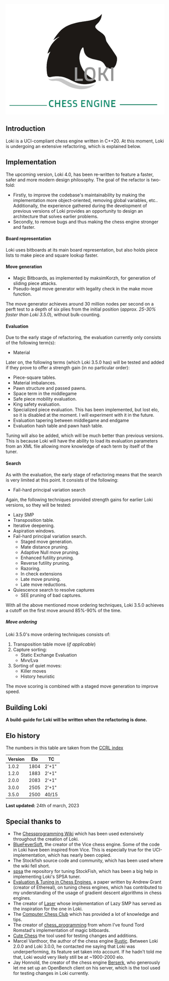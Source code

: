 <p align="center">
    <img src="Logo.png"/>
</p>

## Introduction
Loki is a UCI-compliant chess engine written in C++20. At this moment, Loki is undergoing an extensive refactoring, which is explained below.

## Implementation
The upcoming version, Loki 4.0, has been re-written to feature a faster, safer and more
modern design philosophy. The goal of the refactor is two-fold:
- Firstly, to improve the codebase's maintainability by making the implementation more object-oriented,
removing global variables, etc.. Additionally, the experience gathered during the development of 
previous versions of Loki provides an opportunity to design an architecture that solves earlier problems.
- Secondly, to remove bugs and thus making the chess engine stronger and faster.

#### Board representation
Loki uses bitboards at its main board representation, but also holds piece lists to make
piece and square lookup faster.

#### Move generation
- Magic Bitboards, as implemented by maksimKorzh, for generation of sliding piece attacks.
- Pseudo-legal move generator with legality check in the make move function.

The move generator achieves around 30 million nodes per second on a perft test to a depth of six plies
from the initial position (*approx. 25-30% faster than Loki 3.5.0*), without bulk-counting.

#### Evaluation
Due to the early stage of refactoring, the evaluation currently only consists of the following term(s):
- Material

Later on, the following terms (which Loki 3.5.0 has) will be tested and added if they prove to
offer a strength gain (in no particular order):
- Piece-square tables.
- Material imbalances.
- Pawn structure and passed pawns.
- Space term in the middlegame
- Safe piece mobility evaluation.
- King safety evaluation.
- Specialized piece evaluation. This has been implemented, but lost elo, so it is disabled at the moment. I will experiment with it in the future.
- Evaluation tapering between middlegame and endgame
- Evaluation hash table and pawn hash table.

Tuning will also be added, which will be much better than previous versions. 
This is because Loki will have the ability to load its evaluation parameters from an XML file
allowing more knowledge of each term by itself of the tuner.

#### Search
As with the evaluation, the early stage of refactoring means that the search is very limited at this point.
It consists of the following:
- Fail-hard principal variation search

Again, the following techniques provided strength gains for earlier Loki versions, so they will
be tested:
- Lazy SMP
- Transposition table.
- Iterative deepening.
- Aspiration windows.
- Fail-hard principal variation search.
    - Staged move generation.
    - Mate distance pruning.
    - Adaptive Null move pruning.
    - Enhanced futility pruning.
    - Reverse futility pruning.
    - Razoring.
    - In check extensions
    - Late move pruning.
    - Late move reductions.
- Quiescence search to resolve captures
    - SEE pruning of bad captures.

With all the above mentioned move ordering techniques, Loki 3.5.0 achieves a cutoff on the first move around 85%-90% of the time.

##### Move ordering
Loki 3.5.0's move ordering techniques consists of:
1. Transposition table move (*if applicable*)
2. Capture sorting:
    - Static Exchange Evaluation
    - Mvv/Lva
3. Sorting of quiet moves:
    - Killer moves
    - History heuristic

The move scoring is combined with a staged move generation to improve speed.

## Building Loki
**A build-guide for Loki will be written when the refactoring is done.**

## Elo history
The numbers in this table are taken from the [CCRL index](https://ccrl.chessdom.com/ccrl/ "Computer Chess Rating Lists")

| Version   | Elo   | TC   |
|-----------|-------|------|
| 1.0.2    | 1804  | 2'+1"|
| 1.2.0     | 1883  | 2'+1"|
| 2.0.0     | 2083  | 2'+1"|
| 3.0.0     | 2505  | 2'+1"|
| 3.5.0     | 2500  | 40/15|

**Last updated:** 24th of march, 2023 

## Special thanks to
- The [Chessprogramming Wiki](https://www.chessprogramming.org/Main_Page) which has been used extensively throughout the creation of Loki.
- [BlueFeverSoft](https://github.com/bluefeversoft), the creator of the Vice chess engine. Some of the code in Loki have been inspired from Vice. This is especially true for the UCI-implementation, which has nearly been copied.
- The Stockfish source code and community, which has been used where the wiki fell short.
- [spsa](https://github.com/zamar/spsa) the repository for tuning StockFish, which has been a big help in implementing Loki's SPSA tuner.
- [Evaluation & Tuning in Chess Engines](https://github.com/AndyGrant/Ethereal/blob/master/Tuning.pdf), a paper written by Andrew Grant (creator of Ethereal), on tuning chess engines, which has contributed to my understanding of the usage of gradient descent algorithms in chess engines.
- The creator of [Laser](https://github.com/jeffreyan11/laser-chess-engine) whose implementation of Lazy SMP has served as the inspiration for the one in Loki.
- The [Computer Chess Club](http://www.talkchess.com/forum3/viewforum.php?f=7) which has provided a lot of knowledge and tips.
- The creator of [chess_programming](https://github.com/maksimKorzh/chess_programming) from whom I've found Tord Romstad's implementation of magic bitboards.
- [Cute Chess](https://cutechess.com/) the tool used for testing changes and additions.
- Marcel Vanthoor, the author of the chess engine [Rustic](https://github.com/mvanthoor/rustic). Between Loki 2.0.0 and Loki 3.0.0, he contacted me saying that Loki was underperforming, its feature set taken into account. If he hadn't told me that, Loki would very likely still be at ~1900-2000 elo.
- Jay Honnold, the creator of the chess engine [Berserk](https://github.com/jhonnold/berserk), who generously let me set up an OpenBench client on his server, which is the tool used for testing changes in Loki currently.